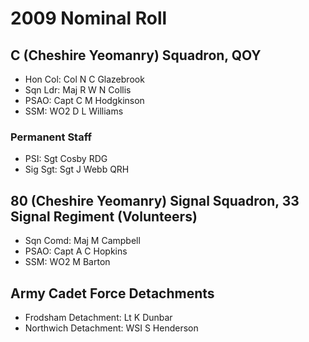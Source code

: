 # 2009 Nominal Roll

## C (Cheshire Yeomanry) Squadron, QOY

* Hon Col: Col N C Glazebrook
* Sqn Ldr: Maj R W N Collis
* PSAO: Capt C M Hodgkinson
* SSM: WO2 D L Williams

### Permanent Staff

* PSI: Sgt Cosby RDG
* Sig Sgt: Sgt J Webb QRH

## 80 (Cheshire Yeomanry) Signal Squadron, 33 Signal Regiment (Volunteers)

* Sqn Comd: Maj M Campbell
* PSAO: Capt A C Hopkins
* SSM: WO2 M Barton

## Army Cadet Force Detachments

* Frodsham Detachment: Lt K Dunbar
* Northwich Detachment: WSI S Henderson
